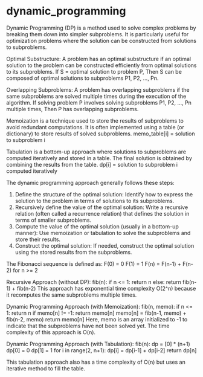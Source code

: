 # dynamic_programming

Dynamic Programming (DP) is a method used to solve complex problems by breaking them down into simpler subproblems. It is particularly useful for optimization problems where the solution can be constructed from solutions to subproblems.


Optimal Substructure:
A problem has an optimal substructure if an optimal solution to the problem can be constructed efficiently from optimal solutions to its subproblems.
If S = optimal solution to problem P,
Then S can be composed of optimal solutions to subproblems P1, P2, ..., Pn.

Overlapping Subproblems:
A problem has overlapping subproblems if the same subproblems are solved multiple times during the execution of the algorithm.
If solving problem P involves solving subproblems P1, P2, ..., Pn multiple times,
Then P has overlapping subproblems.


Memoization is a technique used to store the results of subproblems to avoid redundant computations. It is often implemented using a table (or dictionary) to store results of solved subproblems.
memo_table[i] = solution to subproblem i

Tabulation is a bottom-up approach where solutions to subproblems are computed iteratively and stored in a table. The final solution is obtained by combining the results from the table.
dp[i] = solution to subproblem i computed iteratively


The dynamic programming approach generally follows these steps:
1) Define the structure of the optimal solution:
Identify how to express the solution to the problem in terms of solutions to its subproblems.
2) Recursively define the value of the optimal solution:
Write a recursive relation (often called a recurrence relation) that defines the solution in terms of smaller subproblems.
3) Compute the value of the optimal solution (usually in a bottom-up manner):
Use memoization or tabulation to solve the subproblems and store their results.
4) Construct the optimal solution:
If needed, construct the optimal solution using the stored results from the subproblems.


The Fibonacci sequence is defined as:
F(0) = 0
F(1) = 1
F(n) = F(n-1) + F(n-2) for n >= 2

Recursive Approach (without DP):
fib(n):
    if n <= 1:
        return n
    else:
        return fib(n-1) + fib(n-2)
This approach has exponential time complexity O(2^n) because it recomputes the same subproblems multiple times.

Dynamic Programming Approach (with Memoization):
fib(n, memo):
    if n <= 1:
        return n
    if memo[n] != -1:
        return memo[n]
    memo[n] = fib(n-1, memo) + fib(n-2, memo)
    return memo[n]
Here, memo is an array initialized to -1 to indicate that the subproblems have not been solved yet. The time complexity of this approach is O(n).

Dynamic Programming Approach (with Tabulation):
fib(n):
    dp = [0] * (n+1)
    dp[0] = 0
    dp[1] = 1
    for i in range(2, n+1):
        dp[i] = dp[i-1] + dp[i-2]
    return dp[n]
    
This tabulation approach also has a time complexity of O(n) but uses an iterative method to fill the table.
